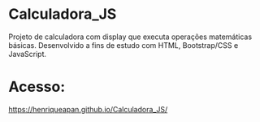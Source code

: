 # Calculadora_JS
Projeto de calculadora com display que executa operações matemáticas básicas. 
Desenvolvido a fins de estudo com HTML, Bootstrap/CSS e JavaScript.
# Acesso:
https://henriqueapan.github.io/Calculadora_JS/
